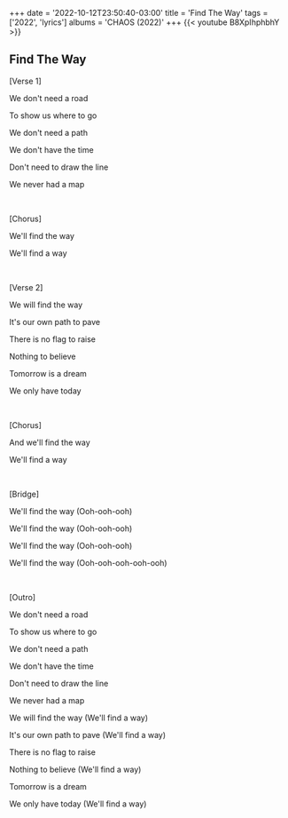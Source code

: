 +++
date = '2022-10-12T23:50:40-03:00'
title = 'Find The Way'
tags = ['2022', 'lyrics']
albums = 'CHAOS (2022)'
+++
{{< youtube B8XpIhphbhY >}}

## Find The Way

[Verse 1]

We don't need a road

To show us where to go

We don't need a path

We don't have the time

Don't need to draw the line

We never had a map

&nbsp;

[Chorus]

We'll find the way

We'll find a way

&nbsp;

[Verse 2]

We will find the way

It's our own path to pave

There is no flag to raise

Nothing to believe

Tomorrow is a dream

We only have today

&nbsp;

[Chorus]

And we'll find the way

We'll find a way

&nbsp;

[Bridge]

We'll find the way (Ooh-ooh-ooh)

We'll find the way (Ooh-ooh-ooh)

We'll find the way (Ooh-ooh-ooh)

We'll find the way (Ooh-ooh-ooh-ooh-ooh)

&nbsp;

[Outro]

We don't need a road

To show us where to go

Wе don't need a path

We don't have the timе

Don't need to draw the line

We never had a map

We will find the way (We'll find a way)

It's our own path to pave (We'll find a way)

There is no flag to raise

Nothing to believe (We'll find a way)

Tomorrow is a dream

We only have today (We'll find a way)